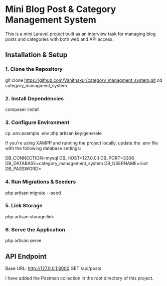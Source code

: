 # Mini Blog Post & Category Management System

This is a mini Laravel project built as an interview task for managing blog posts and categories with both web and API access.

## Installation & Setup

### 1. Clone the Repository

git clone https://github.com/Vanithakur/category_managment_system.git
cd category_managment_system

### 2. Install Dependencies

composer install

### 3. Configure Environment
cp .env.example .env
php artisan key:generate

If you're using XAMPP and running the project locally, update the .env file with the following database settings:

DB_CONNECTION=mysql
DB_HOST=127.0.0.1
DB_PORT=3306
DB_DATABASE=category_management_system
DB_USERNAME=root
DB_PASSWORD=

### 4. Run Migrations & Seeders
php artisan migrate --seed

### 5. Link Storage
php artisan storage:link

### 6. Serve the Application
php artisan serve

## API Endpoint
Base URL: http://127.0.0.1:8000
GET /api/posts

I have added the Postman collection in the root directory of this project.

